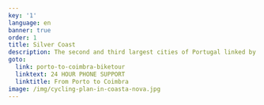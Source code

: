 ```yaml
---
key: '1'
language: en
banner: true
order: 1
title: Silver Coast
description: The second and third largest cities of Portugal linked by bike
goto:
  link: porto-to-coimbra-biketour
  linktext: 24 HOUR PHONE SUPPORT
  linktitle: From Porto to Coimbra
image: /img/cycling-plan-in-coasta-nova.jpg
---
```



